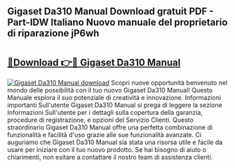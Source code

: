 ## Gigaset Da310 Manual Download gratuit PDF - Part-IDW Italiano Nuovo manuale del proprietario di riparazione jP6wh

# <h2><a href="http://dfeh27l.blite.top/?on=Gigaset+Da310+Manual">🔗Download 👉🔴 Gigaset Da310 Manual</a></h2>

[![Gigaset Da310 Manual download](https://i.imgur.com/lujVjoI.png)](http://dfeh27l.blite.top/?on=Gigaset+Da310+Manual)
Scopri nuove opportunità benvenuto nel mondo delle possibilità con il tuo nuovo Gigaset Da310 Manual! Questo Manuale esplora il suo potenziale di creatività e innovazione. Informazioni importanti Sull'utente Gigaset Da310 Manual si prega di leggere la sezione Informazioni Sull'utente per i dettagli sulla copertura della garanzia, procedure di registrazione, e opzioni del Servizio Clienti. Questo straordinario Gigaset Da310 Manual offre una perfetta combinazione di funzionalità e facilità d'uso grazie alle sue funzionalità avanzate. Ci auguriamo che Gigaset Da310 Manual sia stata una risorsa utile e facile da usare per iniziare con il tuo nuovo prodotto. Se hai bisogno di aiuto o chiarimenti, non esitare a contattare il nostro team di assistenza clienti.
